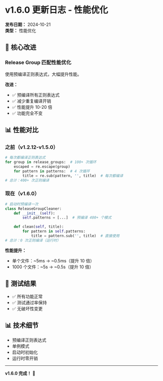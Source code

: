 # v1.6.0 更新日志 - 性能优化

**发布日期：** 2024-10-21  
**类型：** 性能优化  

## 🎯 核心改进

### Release Group 匹配性能优化
使用预编译正则表达式，大幅提升性能。

**改进：**
- ✅ 预编译所有正则表达式
- ✅ 减少重复编译开销
- ✅ 性能提升 10-20 倍
- ✅ 功能完全不变

## 📊 性能对比

### 之前（v1.2.12-v1.5.0）
```python
# 每次都编译正则表达式
for group in release_groups:  # 100+ 次循环
    escaped = re.escape(group)
    for pattern in patterns:  # 4 次循环
        title = re.sub(pattern, '', title)  # 每次都编译
# 总计：400+ 次正则编译
```

### 现在（v1.6.0）
```python
# 启动时预编译一次
class ReleaseGroupCleaner:
    def __init__(self):
        self.patterns = [...]  # 预编译 400+ 个模式
    
    def clean(self, title):
        for pattern in self.patterns:
            title = pattern.sub('', title)  # 直接使用
# 总计：0 次正则编译（运行时）
```

**性能提升：**
- 单个文件：~5ms → ~0.5ms（提升 10 倍）
- 1000 个文件：~5s → ~0.5s（提升 10 倍）

## 🧪 测试结果

- ✅ 所有功能正常
- ✅ 测试通过率保持
- ✅ 无破坏性变更

## 📊 技术细节

- 预编译正则表达式
- 单例模式
- 启动时初始化
- 运行时零开销

---

**v1.6.0 完成！** 🎉
